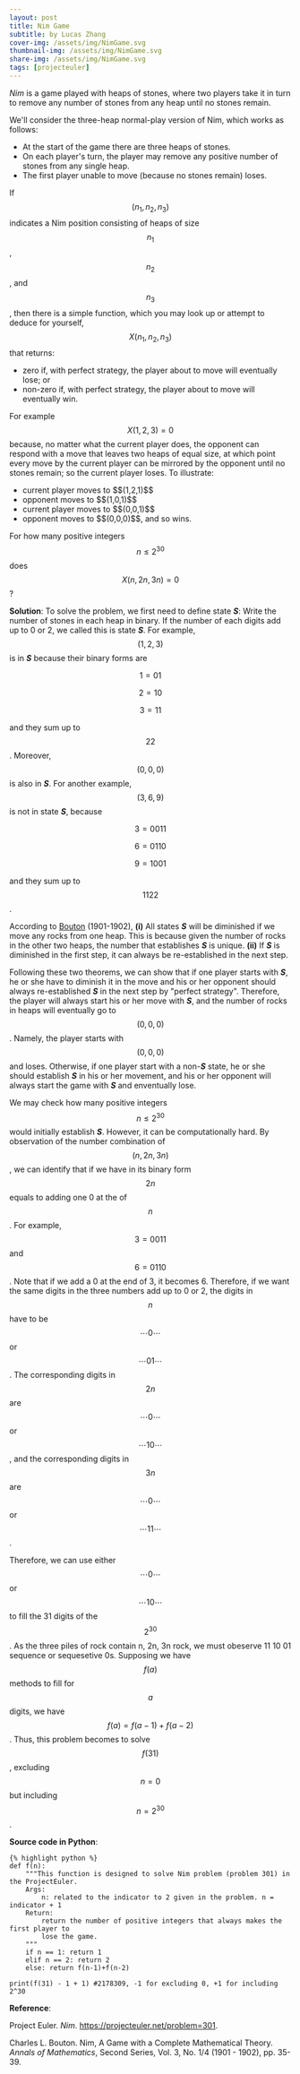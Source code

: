 ```yaml
---
layout: post
title: Nim Game
subtitle: by Lucas Zhang
cover-img: /assets/img/NimGame.svg
thumbnail-img: /assets/img/NimGame.svg
share-img: /assets/img/NimGame.svg
tags: [projecteuler]
---
```


*Nim* is a game played with heaps of stones, where two players take it in turn to remove any number of stones from any heap until no stones remain.

We'll consider the three-heap normal-play version of Nim, which works as follows:

<ul>
<li>At the start of the game there are three heaps of stones.</li>
<li>On each player's turn, the player may remove any positive number of stones from any single heap.</li>
<li>The first player unable to move (because no stones remain) loses.</li>
</ul>

If $$(n_1,n_2,n_3)$$ indicates a Nim position consisting of heaps of size $$n_1$$, $$n_2$$, and $$n_3$$, then there is a simple function, which you may look up or attempt to deduce for yourself, $$X(n_1,n_2,n_3)$$ that returns:

<ul>
<li>zero if, with perfect strategy, the player about to move will eventually lose; or</li>
<li>non-zero if, with perfect strategy, the player about to move will eventually win.</li>
</ul>

For example $$X(1,2,3) = 0$$ because, no matter what the current player does, the opponent can respond with a move that leaves two heaps of equal size, at which point every move by the current player can be mirrored by the opponent until no stones remain; so the current player loses. To illustrate:

<ul>
<li>current player moves to $$(1,2,1)$$</li>
<li>opponent moves to $$(1,0,1)$$</li>
<li>current player moves to $$(0,0,1)$$</li>
<li>opponent moves to $$(0,0,0)$$, and so wins.</li>
</ul>

For how many positive integers $$n \le 2^{30}$$ does $$X(n,2n,3n) = 0$$ ?



**Solution**: To solve the problem, we first need to define state ***S***: Write the number of stones in each heap in binary. If the number of each digits add up to 0 or 2, we called this is state ***S***. For example, $$(1,2,3)$$ is in ***S*** because their binary forms are 

$$1 = 0 1$$

$$2 = 1 0$$

$$3 = 1 1$$

and they sum up to $$2 2$$. Moreover, $$(0,0,0)$$ is also in ***S***. For another example, $$(3,6,9)$$ is not in state ***S***, because

$$3 = 0 0 1 1$$

$$6 = 0 1 1 0$$ 

$$9 = 1 0 0 1$$ 

and they sum up to $$1 1 2 2$$. 

According to [Bouton](https://doi.org/10.2307/1967631) (1901-1902), **(i)** All states ***S*** will be diminished if we move any rocks from one heap. This is because given the number of rocks in the other two heaps, the number that establishes ***S*** is unique. **(ii)** If ***S*** is diminished in the first step, it can always be re-established in the next step.

Following these two theorems, we can show that if one player starts with ***S***, he or she have to diminish it in the move and his or her opponent should always re-established ***S*** in the next step by "perfect strategy". Therefore, the player will always start his or her move with ***S***, and the number of rocks in heaps will eventually go to $$(0,0,0)$$. Namely, the player starts with $$(0,0,0)$$ and loses. Otherwise, if one player start with a non-***S*** state, he or she should establish ***S*** in his or her movement, and his or her opponent will always start the game with ***S*** and enventually lose. 

We may check how many positive integers $$n \le 2^{30}$$ would initially establish ***S***. However, it can be computationally hard. By observation of the number combination of $$(n,2n,3n)$$, we can identify that if we have in its binary form $$2n$$ equals to adding one 0 at the of $$n$$. For example, $$3 = 0 0 1 1$$ and $$6 = 0 1 1 0$$. Note that if we add a 0 at the end of 3, it becomes 6. Therefore, if we want the same digits in the three numbers add up to 0 or 2, the digits in $$n$$ have to be $$\cdots 0 \cdots$$ or $$\cdots 01 \cdots$$. The corresponding digits in $$2n$$ are $$\cdots 0 \cdots$$ or $$\cdots 10 \cdots$$, and the corresponding digits in $$3n$$ are $$\cdots 0 \cdots$$ or $$\cdots 11 \cdots$$.

Therefore, we can use either $$\cdots 0 \cdots$$ or $$\cdots 10 \cdots$$ to fill the 31 digits of the $$2^{30}$$. As the three piles of rock contain n, 2n, 3n rock, we must obeserve 11 10 01 sequence or sequesetive 0s. Supposing we have $$f(a)$$ methods to fill for $$a$$ digits, we have $$f(a) = f(a-1) + f(a-2)$$. Thus, this problem becomes to solve $$f(31)$$, excluding $$n = 0$$ but including $$n = 2^{30}$$.

**Source code in Python**:

~~~
{% highlight python %}
def f(n):
    """This function is designed to solve Nim problem (problem 301) in the ProjectEuler.
    Args:
        n: related to the indicator to 2 given in the problem. n = indicator + 1
    Return:
        return the number of positive integers that always makes the first player to 
        lose the game.
    """
    if n == 1: return 1 
    elif n == 2: return 2
    else: return f(n-1)+f(n-2)

print(f(31) - 1 + 1) #2178309, -1 for excluding 0, +1 for including 2^30
~~~

**Reference**: 

Project Euler. *Nim*. https://projecteuler.net/problem=301.

Charles L. Bouton. Nim, A Game with a Complete Mathematical Theory. *Annals of Mathematics*, Second Series, Vol. 3, No. 1/4 (1901 - 1902), pp. 35-39.
